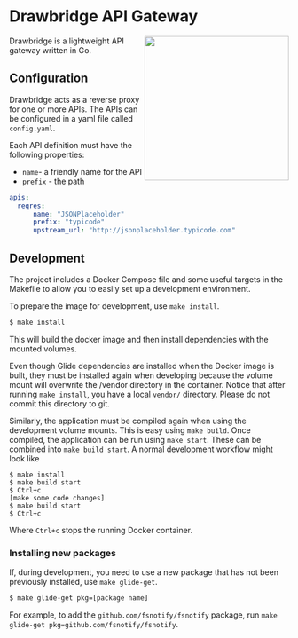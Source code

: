 # Drawbridge API Gateway

<img align="right" src="https://media.giphy.com/media/xT5LMTMnW8KpO34mQ0/giphy.gif" width="260 "/>

Drawbridge is a lightweight API gateway written in Go.

## Configuration

Drawbridge acts as a reverse proxy for one or more APIs.
The APIs can be configured in a yaml file called `config.yaml`.

Each API definition must have the following properties:
 - `name`- a friendly name for the API
 - `prefix` - the path

```yaml
apis:
  reqres:
      name: "JSONPlaceholder"
      prefix: "typicode"
      upstream_url: "http://jsonplaceholder.typicode.com"
``` 

## Development

The project includes a Docker Compose file and some useful targets in the Makefile to allow you to easily set up a
development environment.

To prepare the image for development, use `make install`.

```bash
$ make install
```

This will build the docker image and then install dependencies with the mounted volumes.

Even though Glide dependencies are installed when the Docker image is built, they must be installed again when developing because the volume mount will overwrite the /vendor directory in the container.
Notice that after running `make install`, you have a local `vendor/` directory. Please do not commit this directory to git.

Similarly, the application must be compiled again when using the development volume mounts. This is easy using `make build`.
Once compiled, the application can be run using `make start`.
These can be combined into `make build start`.
A normal development workflow might look like

```Shell
$ make install
$ make build start
$ Ctrl+c
[make some code changes]
$ make build start
$ Ctrl+c
```
Where `Ctrl+c` stops the running Docker container.

### Installing new packages

If, during development, you need to use a new package that has not been previously installed, use `make glide-get`.

```bash
$ make glide-get pkg=[package name]
```

For example, to add the `github.com/fsnotify/fsnotify` package, run `make glide-get pkg=github.com/fsnotify/fsnotify`.
